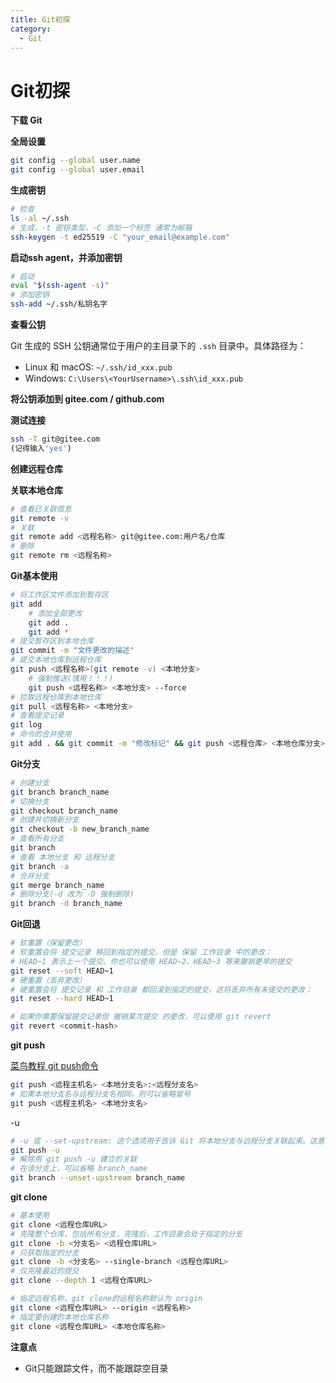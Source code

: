 ```yaml
---
title: Git初探
category:
  - Git
---
```


# Git初探


**下载 Git**


**全局设置**

```bash
git config --global user.name
git config --global user.email
```


**生成密钥**

```bash
# 检查
ls -al ~/.ssh
# 生成，-t 密钥类型，-C 添加一个标签 通常为邮箱
ssh-keygen -t ed25519 -C "your_email@example.com"
```

**启动ssh agent，并添加密钥**

```bash
# 启动
eval "$(ssh-agent -s)"
# 添加密钥
ssh-add ~/.ssh/私钥名字
```

**查看公钥**

Git 生成的 SSH 公钥通常位于用户的主目录下的 `.ssh` 目录中。具体路径为：

- Linux 和 macOS: `~/.ssh/id_xxx.pub`
- Windows: `C:\Users\<YourUsername>\.ssh\id_xxx.pub`

**将公钥添加到 gitee.com / github.com**


**测试连接**

```bash
ssh -T git@gitee.com
(记得输入'yes')
```


**创建远程仓库**


**关联本地仓库**

``` bash
# 查看已关联信息
git remote -v
# 关联
git remote add <远程名称> git@gitee.com:用户名/仓库
# 删除
git remote rm <远程名称>
```


**Git基本使用**

``` bash
# 将工作区文件添加到暂存区
git add
	# 添加全部更改
	git add .
	git add *
# 提交暂存区到本地仓库
git commit -m "文件更改的描述"
# 提交本地仓库到远程仓库
git push <远程名称>(git remote -v) <本地分支>
	# 强制推送(慎用！！！)
	git push <远程名称> <本地分支> --force
# 拉取远程仓库到本地仓库
git pull <远程名称> <本地分支>
# 查看提交记录
git log
# 命令的合并使用
git add . && git commit -m "修改标记" && git push <远程仓库> <本地仓库分支>
```


**Git分支**

```bash
# 创建分支
git branch branch_name
# 切换分支
git checkout branch_name
# 创建并切换新分支
git checkout -b new_branch_name
# 查看所有分支
git branch
# 查看 本地分支 和 远程分支
git branch -a
# 合并分支
git merge branch_name
# 删除分支(-d 改为 -D 强制删除)
git branch -d branch_name

```


**Git回退**

```bash
# 软重置（保留更改） 
# 软重置会将 提交记录 移回到指定的提交，但是 保留 工作目录 中的更改：
# HEAD~1 表示上一个提交。你也可以使用 HEAD~2、HEAD~3 等来撤销更早的提交
git reset --soft HEAD~1
# 硬重置（丢弃更改）
# 硬重置会将 提交记录 和 工作目录 都回滚到指定的提交，这将丢弃所有未提交的更改：
git reset --hard HEAD~1

# 如果你需要保留提交记录但 撤销某次提交 的更改，可以使用 git revert
git revert <commit-hash>
```


**git push**

[菜鸟教程 git push命令](https://www.runoob.com/git/git-push.html)

```bash
git push <远程主机名> <本地分支名>:<远程分支名>
# 如果本地分支名与远程分支名相同，则可以省略冒号
git push <远程主机名> <本地分支名>
```

-u

```bash
# -u 或 --set-upstream: 这个选项用于告诉 Git 将本地分支与远程分支关联起来。这意味着在以后的推送和拉取操作中，您可以仅使用 git push 或 git pull，而不需要每次都指定远程和分支名
git push -u
# 解除用 git push -u 建立的关联
# 在该分支上，可以省略 branch_name
git branch --unset-upstream branch_name
```

**git clone**

```bash
# 基本使用
git clone <远程仓库URL>
# 克隆整个仓库，包括所有分支，克隆后，工作目录会处于指定的分支
git clone -b <分支名> <远程仓库URL>
# 只获取指定的分支
git clone -b <分支名> --single-branch <远程仓库URL>
# 仅克隆最近的提交
git clone --depth 1 <远程仓库URL>

# 指定远程名称，git clone的远程名称默认为 origin
git clone <远程仓库URL> --origin <远程名称>
# 指定要创建的本地仓库名称
git clone <远程仓库URL> <本地仓库名称>
```



**注意点**

* Git只能跟踪文件，而不能跟踪空目录
